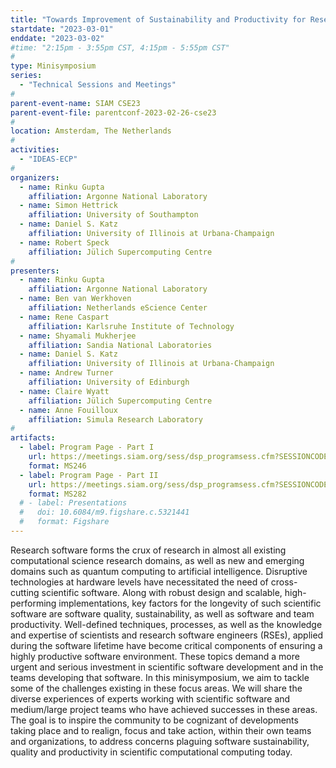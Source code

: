 ```yaml
---
title: "Towards Improvement of Sustainability and Productivity for Research Software"
startdate: "2023-03-01"
enddate: "2023-03-02"
#time: "2:15pm - 3:55pm CST, 4:15pm - 5:55pm CST"
#
type: Minisymposium 
series: 
  - "Technical Sessions and Meetings"
#
parent-event-name: SIAM CSE23
parent-event-file: parentconf-2023-02-26-cse23
#
location: Amsterdam, The Netherlands
#
activities:
  - "IDEAS-ECP"
#
organizers:
  - name: Rinku Gupta
    affiliation: Argonne National Laboratory
  - name: Simon Hettrick
    affiliation: University of Southampton
  - name: Daniel S. Katz
    affiliation: University of Illinois at Urbana-Champaign
  - name: Robert Speck
    affiliation: Jülich Supercomputing Centre
#
presenters:
  - name: Rinku Gupta
    affiliation: Argonne National Laboratory
  - name: Ben van Werkhoven
    affiliation: Netherlands eScience Center
  - name: Rene Caspart
    affiliation: Karlsruhe Institute of Technology
  - name: Shyamali Mukherjee
    affiliation: Sandia National Laboratories
  - name: Daniel S. Katz
    affiliation: University of Illinois at Urbana-Champaign
  - name: Andrew Turner
    affiliation: University of Edinburgh
  - name: Claire Wyatt
    affiliation: Jülich Supercomputing Centre
  - name: Anne Fouilloux
    affiliation: Simula Research Laboratory
#
artifacts:
  - label: Program Page - Part I
    url: https://meetings.siam.org/sess/dsp_programsess.cfm?SESSIONCODE=75705
    format: MS246
  - label: Program Page - Part II
    url: https://meetings.siam.org/sess/dsp_programsess.cfm?SESSIONCODE=75706
    format: MS282
  # - label: Presentations
  #   doi: 10.6084/m9.figshare.c.5321441
  #   format: Figshare
---
```


Research software forms the crux of research in almost all existing computational science research domains, as well as new and emerging domains such as quantum computing to artificial intelligence. Disruptive technologies at hardware levels have necessitated the need of cross-cutting scientific software. Along with robust design and scalable, high-performing implementations, key factors for the longevity of such scientific software are software quality, sustainability, as well as software and team productivity. Well-defined techniques, processes, as well as the knowledge and expertise of scientists and research software engineers (RSEs), applied during the software lifetime have become critical components of ensuring a highly productive software environment. These topics demand a more urgent and serious investment in scientific software development and in the teams developing that software. In this minisymposium, we aim to tackle some of the challenges existing in these focus areas. We will share the diverse experiences of experts working with scientific software and medium/large project teams who have achieved successes in these areas. The goal is to inspire the community to be cognizant of developments taking place and to realign, focus and take action, within their own teams and organizations, to address concerns plaguing software sustainability, quality and productivity in scientific computational computing today.
